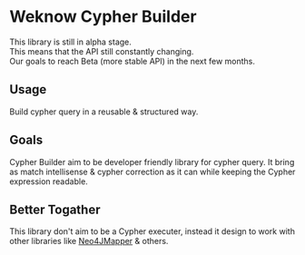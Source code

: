 # Weknow Cypher Builder
This library is still in alpha stage.  
This means that the API still constantly changing.  
Our goals to reach Beta (more stable API) in the next few months.

## Usage
Build cypher query in a reusable & structured way.

## Goals
Cypher Builder aim to be developer friendly library for cypher query.
It bring as match intellisense & cypher correction as it can
while keeping the Cypher expression readable.

## Better Togather
This library don't aim to be a Cypher executer, instead it design to work with other
libraries like [Neo4JMapper](https://github.com/barnardos-au/Neo4jMapper) & others.
